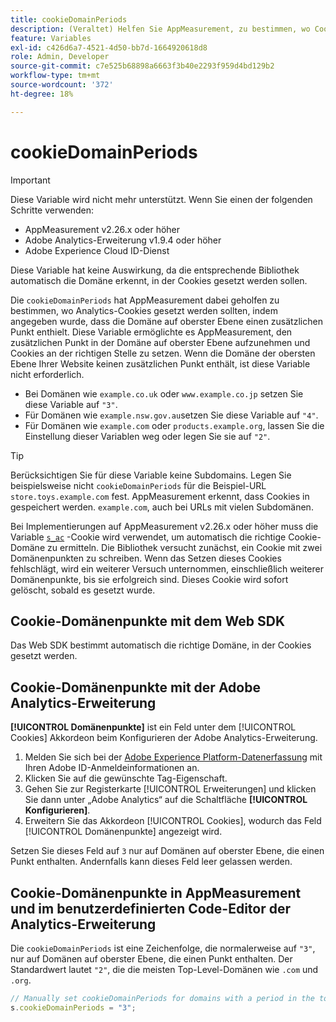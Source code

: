 ```yaml
---
title: cookieDomainPeriods
description: (Veraltet) Helfen Sie AppMeasurement, zu bestimmen, wo Cookies gespeichert werden, wenn die Domäne auf oberster Ebene einer Website einen Punkt enthält.
feature: Variables
exl-id: c426d6a7-4521-4d50-bb7d-1664920618d8
role: Admin, Developer
source-git-commit: c7e525b68898a6663f3b40e2293f959d4bd129b2
workflow-type: tm+mt
source-wordcount: '372'
ht-degree: 18%

---
```



# cookieDomainPeriods

>[!IMPORTANT]
>Diese Variable wird nicht mehr unterstützt. Wenn Sie einen der folgenden Schritte verwenden:
>
>* AppMeasurement v2.26.x oder höher
>* Adobe Analytics-Erweiterung v1.9.4 oder höher
>* Adobe Experience Cloud ID-Dienst
>
>Diese Variable hat keine Auswirkung, da die entsprechende Bibliothek automatisch die Domäne erkennt, in der Cookies gesetzt werden sollen.

Die `cookieDomainPeriods` hat AppMeasurement dabei geholfen zu bestimmen, wo Analytics-Cookies gesetzt werden sollten, indem angegeben wurde, dass die Domäne auf oberster Ebene einen zusätzlichen Punkt enthielt. Diese Variable ermöglichte es AppMeasurement, den zusätzlichen Punkt in der Domäne auf oberster Ebene aufzunehmen und Cookies an der richtigen Stelle zu setzen. Wenn die Domäne der obersten Ebene Ihrer Website keinen zusätzlichen Punkt enthält, ist diese Variable nicht erforderlich.

* Bei Domänen wie `example.co.uk` oder `www.example.co.jp` setzen Sie diese Variable auf `"3"`.
* Für Domänen wie `example.nsw.gov.au`setzen Sie diese Variable auf `"4"`.
* Für Domänen wie `example.com` oder `products.example.org`, lassen Sie die Einstellung dieser Variablen weg oder legen Sie sie auf `"2"`.

>[!TIP]
>
>Berücksichtigen Sie für diese Variable keine Subdomains. Legen Sie beispielsweise nicht `cookieDomainPeriods` für die Beispiel-URL `store.toys.example.com` fest. AppMeasurement erkennt, dass Cookies in gespeichert werden. `example.com`, auch bei URLs mit vielen Subdomänen.

Bei Implementierungen auf AppMeasurement v2.26.x oder höher muss die Variable [`s_ac`](https://experienceleague.adobe.com/en/docs/core-services/interface/data-collection/cookies/analytics) -Cookie wird verwendet, um automatisch die richtige Cookie-Domäne zu ermitteln. Die Bibliothek versucht zunächst, ein Cookie mit zwei Domänenpunkten zu schreiben. Wenn das Setzen dieses Cookies fehlschlägt, wird ein weiterer Versuch unternommen, einschließlich weiterer Domänenpunkte, bis sie erfolgreich sind. Dieses Cookie wird sofort gelöscht, sobald es gesetzt wurde.

## Cookie-Domänenpunkte mit dem Web SDK

Das Web SDK bestimmt automatisch die richtige Domäne, in der Cookies gesetzt werden.

## Cookie-Domänenpunkte mit der Adobe Analytics-Erweiterung

**[!UICONTROL Domänenpunkte]** ist ein Feld unter dem [!UICONTROL Cookies] Akkordeon beim Konfigurieren der Adobe Analytics-Erweiterung.

1. Melden Sie sich bei der [Adobe Experience Platform-Datenerfassung](https://experience.adobe.com/data-collection) mit Ihren Adobe ID-Anmeldeinformationen an.
1. Klicken Sie auf die gewünschte Tag-Eigenschaft.
1. Gehen Sie zur Registerkarte [!UICONTROL Erweiterungen] und klicken Sie dann unter „Adobe Analytics“ auf die Schaltfläche **[!UICONTROL Konfigurieren]**.
1. Erweitern Sie das Akkordeon [!UICONTROL Cookies], wodurch das Feld [!UICONTROL Domänenpunkte] angezeigt wird.

Setzen Sie dieses Feld auf `3` nur auf Domänen auf oberster Ebene, die einen Punkt enthalten. Andernfalls kann dieses Feld leer gelassen werden.

## Cookie-Domänenpunkte in AppMeasurement und im benutzerdefinierten Code-Editor der Analytics-Erweiterung

Die `cookieDomainPeriods` ist eine Zeichenfolge, die normalerweise auf `"3"`, nur auf Domänen auf oberster Ebene, die einen Punkt enthalten. Der Standardwert lautet `"2"`, die die meisten Top-Level-Domänen wie `.com` und `.org`.

```js
// Manually set cookieDomainPeriods for domains with a period in the top-level domain, such as www.example.co.uk
s.cookieDomainPeriods = "3";
```
